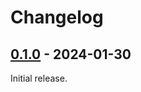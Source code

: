 # Changelog

## [0.1.0] - 2024-01-30

Initial release.

[0.1.0]: https://github.com/m0lentum/dexterior/releases/tag/v0.1.0
